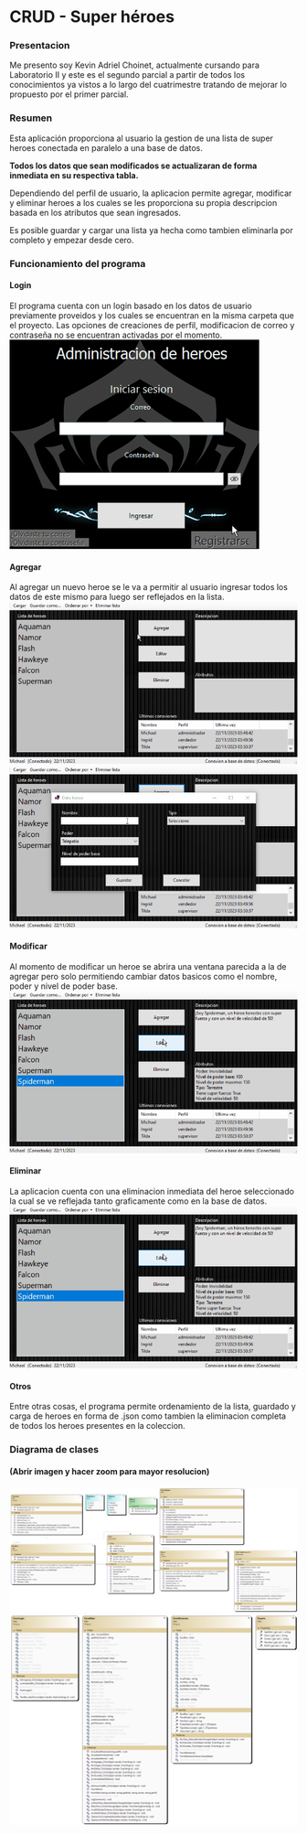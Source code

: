 # CRUD - Super héroes

### Presentacion

Me presento soy Kevin Adriel Choinet, actualmente cursando para Laboratorio II y este es el segundo parcial a partir de todos los conocimientos ya vistos a lo largo del cuatrimestre tratando de mejorar lo propuesto por el primer parcial.

### Resumen

Esta aplicación proporciona al usuario la gestion de una lista de super heroes conectada en paralelo a una base de datos. 

**Todos los datos que sean modificados se actualizaran de forma inmediata en su respectiva tabla.**

Dependiendo del perfil de usuario, la aplicacion permite agregar, modificar y eliminar heroes a los cuales se les proporciona su propia descripcion basada en los atributos que sean ingresados.

Es posible guardar y cargar una lista ya hecha como tambien eliminarla por completo y empezar desde cero.

### Funcionamiento del programa

#### Login

El programa cuenta con un login basado en los datos de usuario previamente proveidos y los cuales se encuentran en la misma carpeta que el proyecto.
Las opciones de creaciones de perfil, modificacion de correo y contraseña no se encuentran activadas por el momento.
![login](https://github.com/KevvCho/Choinet.Kevin.SegundoParcial/blob/master/ResourcesImg/login.gif)

#### Agregar

Al agregar un nuevo heroe se le va a permitir al usuario ingresar todos los datos de este mismo para luego ser reflejados en la lista.
![main1](https://github.com/KevvCho/Choinet.Kevin.SegundoParcial/blob/master/ResourcesImg/main1.gif)
![main2](https://github.com/KevvCho/Choinet.Kevin.SegundoParcial/blob/master/ResourcesImg/main2.gif)

#### Modificar

Al momento de modificar un heroe se abrira una ventana parecida a la de agregar pero solo permitiendo cambiar datos basicos como el nombre, poder y nivel de poder base.
![main3](https://github.com/KevvCho/Choinet.Kevin.SegundoParcial/blob/master/ResourcesImg/main3.gif)

#### Eliminar

La aplicacion cuenta con una eliminacion inmediata del heroe seleccionado la cual se ve reflejada tanto graficamente como en la base de datos.
![main3](https://github.com/KevvCho/Choinet.Kevin.SegundoParcial/blob/master/ResourcesImg/main3.gif)

#### Otros

Entre otras cosas, el programa permite ordenamiento de la lista, guardado y carga de heroes en forma de .json como tambien la eliminacion completa de todos los heroes presentes en la coleccion.

### Diagrama de clases

#### (Abrir imagen y hacer zoom para mayor resolucion)

![Diagrama entidades](https://github.com/KevvCho/Choinet.Kevin.SegundoParcial/blob/master/ResourcesImg/DiagramaEntidades.png)
![Diagrama form](https://github.com/KevvCho/Choinet.Kevin.SegundoParcial/blob/master/ResourcesImg/DiagramaLogin.png)



